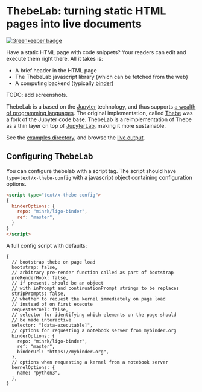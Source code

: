 # ThebeLab: turning static HTML pages into live documents

[![Greenkeeper badge](https://badges.greenkeeper.io/minrk/thebelab.svg)](https://greenkeeper.io/)

Have a static HTML page with code snippets? Your readers can edit and execute them right there. All it takes is:
- A brief header in the HTML page
- The ThebeLab javascript library (which can be fetched from the web)
- A computing backend (typically [binder](https://mybinder.org))

TODO: add screenshots.

ThebeLab is a based on the [Jupyter](jupyter.org) technology, and thus supports [a wealth of programming languages](https://github.com/jupyter/jupyter/wiki/Jupyter-kernels). The original implementation, called [Thebe](https://github.com/oreillymedia/thebe) was a fork of the Jupyter code base. ThebeLab is a reimplementation of Thebe as a thin layer on top of [JupyterLab](https://github.com/jupyterlab/jupyterlab), making it more sustainable.

See the [examples directory](examples/), and browse the
[live output](https://minrk.github.io/thebelab/).

## Configuring ThebeLab

You can configure thebelab with a script tag.
The script should have `type=text/x-thebe-config`
with a javascript object containing configuration options.

```html
<script type="text/x-thebe-config">
{
  binderOptions: {
    repo: "minrk/ligo-binder",
    ref: "master",
  }
}
</script>
```

A full config script with defaults:

```javscript
{
  // bootstrap thebe on page load
  bootstrap: false,
  // arbitrary pre-render function called as part of bootstrap
  preRenderHook: false,
  // if present, should be an object
  // with inPrompt and continuationPrompt strings to be replaces
  stripPrompts: false,
  // whether to request the kernel immediately on page load
  // instead of on first execute
  requestKernel: false,
  // selector for identifying which elements on the page should
  // be made interactive
  selector: "[data-executable]",
  // options for requesting a notebook server from mybinder.org
  binderOptions: {
    repo: "minrk/ligo-binder",
    ref: "master",
    binderUrl: "https://mybinder.org",
  },
  // options when requesting a kernel from a notebook server
  kernelOptions: {
    name: "python3",
  },
}
```
